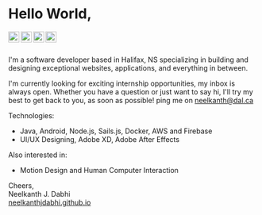 # Hello World,

<a href="https://www.linkedin.com/in/neelkanthjdabhi/">
  <img align="left" alt="Neelkanth Dabhi - LinkedIn" width="22px" src="https://cdn.jsdelivr.net/npm/simple-icons@v3/icons/linkedin.svg"/>
</a>
<a href="https://instagram.com/neelkanthjdabhi">
  <img align="left" alt="Neelkanth Dabhi - Instagram" width="22px" src="https://cdn.jsdelivr.net/npm/simple-icons@v3/icons/instagram.svg"/>
</a>
<a href="https://twitter.com/neelkanthjdabhi">
  <img align="left" alt="Neelkanth Dabhi - Twitter" width="22px" src="https://cdn.jsdelivr.net/npm/simple-icons@v3/icons/twitter.svg"/>
</a>
<a href="https://facebook.com/neelkanthjdabhi">
  <img align="left" alt="Neelkanth Dabhi - Facebook" width="22px" src="https://cdn.jsdelivr.net/npm/simple-icons@v3/icons/facebook.svg"/>
</a>
<br />
<br />

I'm a software developer based in Halifax, NS 
specializing in building and designing exceptional websites, applications, and everything in between.

I'm currently looking for exciting internship opportunities, my inbox is always open. 
Whether you have a question or just want to say hi, I'll try my best to get back to you, as soon as possible! ping me on neelkanth@dal.ca

Technologies:
- Java, Android, Node.js, Sails.js, Docker, AWS and Firebase
- UI/UX Designing, Adobe XD, Adobe After Effects

Also interested in:
- Motion Design and Human Computer Interaction


Cheers,  
Neelkanth J. Dabhi  
[neelkanthjdabhi.github.io](https://neelkanthjdabhi.github.io/)
